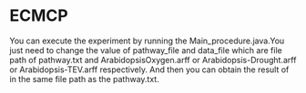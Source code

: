 # ECMCP
You can execute the experiment by running the Main_procedure.java.You just need to change the value of pathway_file and data_file which are file path of pathway.txt and ArabidopsisOxygen.arff or Arabidopsis-Drought.arff or Arabidopsis-TEV.arff respectively. And then you can obtain the result of in the same file path as the pathway.txt.
